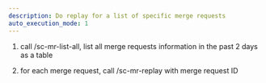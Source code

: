 ```yaml
---
description: Do replay for a list of specific merge requests
auto_execution_mode: 1
---
```


1. call /sc-mr-list-all, list all merge requests information in the past 2 days as a table

2. for each merge request, call /sc-mr-replay with merge request ID
